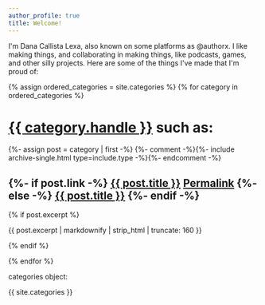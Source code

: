 ```yaml
---
author_profile: true
title: Welcome!
---
```


I'm Dana Callista Lexa, also known on some platforms as @authorx. I like making things, and collaborating in making things, like podcasts, games, and other silly projects. Here are some of the things I've made that I'm proud of:

{% assign ordered_categories = site.categories %}
{% for category in ordered_categories %}
<h1><a href="{{ category.handle }}">{{ category.handle }}</a> such as:</h1>
{%- assign post = category | first -%}
{%- comment -%}{%- include archive-single.html type=include.type -%}{%- endcomment -%}

<div class="insert">
<h2>
  {%- if post.link -%}
  <a href="{{ post.link }}">{{ post.title }}</a> <a href="{{ post.url | relative_url }}" rel="permalink"><i class="fas fa-link" aria-hidden="true" title="permalink"></i><span class="sr-only">Permalink</span></a>
  {%- else -%}
  <a href="{{ post.url | relative_url }}" rel="permalink">{{ post.title }}</a>
  {%- endif -%}
</h2>
  {% if post.excerpt %}<p class="archive__item-excerpt" itemprop="description">{{ post.excerpt | markdownify | strip_html | truncate: 160 }}</p>{% endif %}
</div>

{% endfor %}

categories object:

{{ site.categories }}